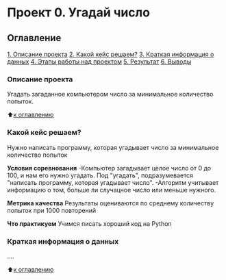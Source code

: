 # Проект 0. Угадай число

## Оглавление
[1. Описание проекта](https://github.com/AlexandrMenshikov/DataScience_New/tree/main/Project_0/README.md#Описание-проекта)
[2. Какой кейс решаем?](https://github.com/AlexandrMenshikov/DataScience_New/tree/main/Project_0/README.md#Какой-кейс-решаем?)
[3. Краткая информация о данных](https://github.com/AlexandrMenshikov/DataScience_New/tree/main/Project_0/README.md#Краткая-информация-о-данных)
[4. Этапы работы над проектом](https://github.com/AlexandrMenshikov/DataScience_New/tree/main/Project_0/README.md#Этапы-работы-над-проектом)
[5. Результат](https://github.com/AlexandrMenshikov/DataScience_New/tree/main/Project_0/README.md#Результат)
[6. Выводы](https://github.com/AlexandrMenshikov/DataScience_New/tree/main/Project_0/README.md#Выводы)

### Описание проекта
Угадать загаданное компьютером число за минимальное количество попыток.

:arrow_up:[к оглавлению](https://github.com/AlexandrMenshikov/DataScience_New/tree/main/Project_0/README.md#Оглавление)


### Какой кейс решаем?
Нужно написать программу, которая угадывает число за минимальное количество попыток

**Условия соревнования**
-Компьютер загадывает целое число от 0 до 100, и нам его нужно угадать. Под "угадать", подразумевается "написать программу, которая угадывает число".
-Алгоритм учитывает информацию о том, больше ли случацное число или меньше нужного.

**Метрика качества**
Результаты оцениваются по среднему количеству попыток при 1000 повторений

**Что практикуем**
Учимся писать хороший код на Python

### Краткая информация о данных
....

:arrow_up:[к оглавлению](https://github.com/AlexandrMenshikov/DataScience_New/tree/main/Project_0/README.md#Оглавление)